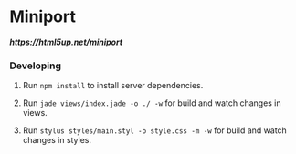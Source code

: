 # Miniport

***https://html5up.net/miniport***

### Developing

1. Run `npm install` to install server dependencies.

2. Run `jade views/index.jade -o ./ -w` for build and watch changes in views.

3. Run `stylus styles/main.styl -o style.css -m -w` for build and watch changes in styles.